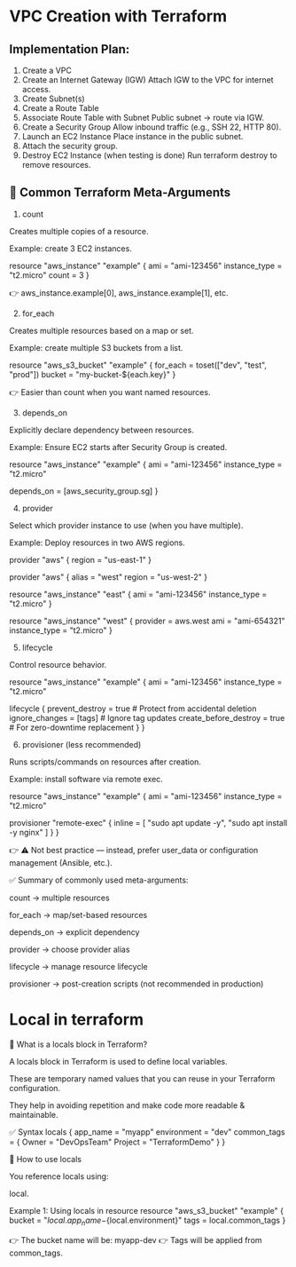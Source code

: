 # VPC Creation with Terraform

## Implementation Plan:

1. Create a VPC
2. Create an Internet Gateway (IGW)
Attach IGW to the VPC for internet access.
3. Create Subnet(s)
4. Create a Route Table
5. Associate Route Table with Subnet
Public subnet → route via IGW.
6. Create a Security Group
Allow inbound traffic (e.g., SSH 22, HTTP 80).
7. Launch an EC2 Instance
Place instance in the public subnet.
8. Attach the security group.
9. Destroy EC2 Instance (when testing is done)
Run terraform destroy to remove resources.

## 🔹 Common Terraform Meta-Arguments
1. count

Creates multiple copies of a resource.

Example: create 3 EC2 instances.

resource "aws_instance" "example" {
  ami           = "ami-123456"
  instance_type = "t2.micro"
  count         = 3
}


👉 aws_instance.example[0], aws_instance.example[1], etc.

2. for_each

Creates multiple resources based on a map or set.

Example: create multiple S3 buckets from a list.

resource "aws_s3_bucket" "example" {
  for_each = toset(["dev", "test", "prod"])
  bucket   = "my-bucket-${each.key}"
}


👉 Easier than count when you want named resources.

3. depends_on

Explicitly declare dependency between resources.

Example: Ensure EC2 starts after Security Group is created.

resource "aws_instance" "example" {
  ami           = "ami-123456"
  instance_type = "t2.micro"

  depends_on = [aws_security_group.sg]
}

4. provider

Select which provider instance to use (when you have multiple).

Example: Deploy resources in two AWS regions.

provider "aws" {
  region = "us-east-1"
}

provider "aws" {
  alias  = "west"
  region = "us-west-2"
}

resource "aws_instance" "east" {
  ami           = "ami-123456"
  instance_type = "t2.micro"
}

resource "aws_instance" "west" {
  provider      = aws.west
  ami           = "ami-654321"
  instance_type = "t2.micro"
}

5. lifecycle

Control resource behavior.

resource "aws_instance" "example" {
  ami           = "ami-123456"
  instance_type = "t2.micro"

  lifecycle {
    prevent_destroy = true   # Protect from accidental deletion
    ignore_changes  = [tags] # Ignore tag updates
    create_before_destroy = true # For zero-downtime replacement
  }
}

6. provisioner (less recommended)

Runs scripts/commands on resources after creation.

Example: install software via remote exec.

resource "aws_instance" "example" {
  ami           = "ami-123456"
  instance_type = "t2.micro"

  provisioner "remote-exec" {
    inline = [
      "sudo apt update -y",
      "sudo apt install -y nginx"
    ]
  }
}


👉 ⚠️ Not best practice — instead, prefer user_data or configuration management (Ansible, etc.).

✅ Summary of commonly used meta-arguments:

count → multiple resources

for_each → map/set-based resources

depends_on → explicit dependency

provider → choose provider alias

lifecycle → manage resource lifecycle

provisioner → post-creation scripts (not recommended in production)

# Local in terraform

🔹 What is a locals block in Terraform?

A locals block in Terraform is used to define local variables.

These are temporary named values that you can reuse in your Terraform configuration.

They help in avoiding repetition and make code more readable & maintainable.

✅ Syntax
locals {
  app_name   = "myapp"
  environment = "dev"
  common_tags = {
    Owner   = "DevOpsTeam"
    Project = "TerraformDemo"
  }
}

🔹 How to use locals

You reference locals using:

local.<NAME>

Example 1: Using locals in resource
resource "aws_s3_bucket" "example" {
  bucket = "${local.app_name}-${local.environment}"
  tags   = local.common_tags
}


👉 The bucket name will be: myapp-dev
👉 Tags will be applied from common_tags.
